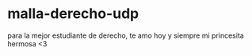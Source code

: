 # malla-derecho-udp
para la mejor estudiante de derecho, te amo hoy y siempre mi princesita hermosa &lt;3
